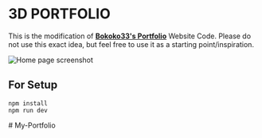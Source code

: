 # 3D PORTFOLIO


This is the modification of **[Bokoko33's Portfolio](https://bokoko33.me/)** Website Code. Please do not use this exact idea,
but feel free to use it as a starting point/inspiration.

![Home page screenshot](public/social/screenshot.png?raw=true "Home page screenshot")

## For Setup

```
npm install
npm run dev
```


#   M y - P o r t f o l i o  
 